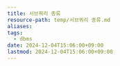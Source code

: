 ```yaml
---
title: 서브쿼리 종류
resource-path: temp/서브쿼리 종류.md
aliases:
tags:
  - dbms
date: 2024-12-04T15:06:00+09:00
lastmod: 2024-12-04T15:06:00+09:00
---
```

